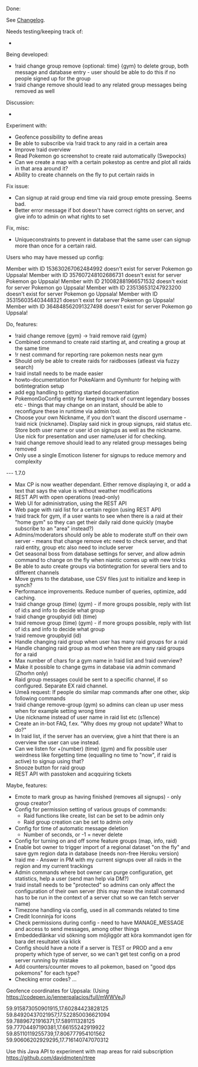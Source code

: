 Done:

See [Changelog](CHANGELOG.md).

Needs testing/keeping track of:

-

Being developed:

* !raid change group remove {optional: time} {gym} to delete group, both message and database entry - user should
be able to do this if no people signed up for the group
* !raid change remove should lead to any related group messages being removed as well

Discussion:

- 

Experiment with:

* Geofence possibility to define areas
* Be able to subscribe via !raid track to any raid in a certain area
* Improve !raid overview
* Read Pokemon go screenshot to create raid automatically (Swepocks)
* Can we create a map with a certain pokestop as centre and plot all raids in that area around it?
* Ability to create channels on the fly to put certain raids in

Fix issue:
* Can signup at raid group end time via raid group emote pressing. Seems bad.
* Better error message if bot doesn't have correct rights on server, and give info to admin on what rights
to set

Fix, misc:

* Uniqueconstraints to prevent in database that the same user can signup more than once for a certain raid.

Users who may have messed up config:

Member with ID 153630267062484992 doesn't exist for server Pokemon go Uppsala!
Member with ID 357607248102686731 doesn't exist for server Pokemon go Uppsala!
Member with ID 210082881966571532 doesn't exist for server Pokemon go Uppsala!
Member with ID 235136531247923200 doesn't exist for server Pokemon go Uppsala!
Member with ID 353156035403448321 doesn't exist for server Pokemon go Uppsala!
Member with ID 364848562091327498 doesn't exist for server Pokemon go Uppsala!

Do, features:

* !raid change remove {gym} -> !raid remove raid {gym}
* Combined command to create raid starting at, and creating a group at the same time
* !r nest command for reporting rare pokemon nests near gym
* Should only be able to create raids for raidbosses (atleast via fuzzy search)
* !raid install needs to be made easier
* howto-documentation for PokeAlarm and Gymhuntr for helping with botintegration setup
* add egg handling to getting started documentation
* PokemonGoConfig entity for keeping track of current legendary bosses etc - things that may change on an
instant, should be able to reconfigure these in runtime via admin tool.
* Choose your own Nickname, if you don't want the discord username - !raid nick {nickname}. Display said nick in group
signups, raid status etc. Store both user name or user id on signups as well as the nickname. Use nick for presentation and
user name/user id for checking.
* !raid change remove should lead to any related group messages being removed
* Only use a single Emoticon listener for signups to reduce memory and complexity

--- 1.7.0

* Max CP is now weather dependant. Either remove displaying it, or add a text that says the value is without weather modifications
* REST API with open operations (read-only)
* Web UI for administration, using the REST API
* Web page with raid list for a certain region (using REST API)
* !raid track for gym, if a user wants to see when there is a raid at their "home gym"
so they can get their daily raid done quickly (maybe subscribe to an "area" instead?)
* Admins/moderators should only be able to moderate stuff on their own server - means that change remove etc need
to check server, and that raid entity, group etc also need to include server
* Get seasonal boss from database settings for server, and allow admin command to change on the fly 
when niantic comes up with new tricks
* Be able to auto create groups via botintegration for several tiers and to different channels
* Move gyms to the database, use CSV files just to initialize and keep in synch?
* Performance improvements. Reduce number of queries, optimize, add caching.
* !raid change group (time) (gym) - if more groups possible, reply with list of id:s and info to decide what group
* !raid change groupbyid (id) (time)
* !raid remove group (time) (gym) - if more groups possible, reply with list of id:s and info to decide what group
* !raid remove groupbyid (id)
* Handle changing raid group when user has many raid groups for a raid
* Handle changing raid group as mod when there are many raid groups for a raid
* Max number of chars for a gym name in !raid list and !raid overview?
* Make it possible to change gyms in database via admin command (Zhorhn only)
* Raid group messages could be sent to a specific channel, if so configured. Separate EX raid channel.
* Umeå request: If people do similar map commands after one other, skip following commands
* !raid change remove-group (gym) so admins can clean up user mess when for example setting
wrong time
* Use nickname instead of user name in raid list etc (s1lence)
* Create an in-bot FAQ, f.ex. "Why does my group not update? What to do?"
* In !raid list, if the server has an overview, give a hint that there is an overview the user can use instead.
* Can we listen for +(number) (time) (gym) and fix possible user weirdness like forgetting 
time (equalling no time to "now", if raid is active) to signup using that?
* Snooze button for raid group
* REST API with passtoken and acqquiring tickets

Maybe, features:

* Emote to mark group as having finished (removes all signups) - only group creator?
* Config for permission setting of various groups of commands:
    * Raid functions like create, list can be set to be admin only
    * Raid group creation can be set to admin only
* Config for time of automatic message deletion
    * Number of seconds, or -1 = never delete
* Config for turning on and off some feature groups (map, info, raid)
* Enable bot owner to trigger import of a regional dataset "on the fly" and save gym region data in database 
(needs non-free Heroku version)
* !raid me - Answer in PM with my current signups over all raids in the region and my current trackings 
* Admin commands where bot owner can purge configuration, get statistics, help a user (send man help via DM?)
* !raid install needs to be "protected" so admins can only affect the configuration of their own server
(this may mean the install command has to be run in the context of a server chat so we can fetch server name)
* Timezone handling via config, used in all commands related to time
* Credit Iconninja for icons
* Check permissions during config - need to have MANAGE_MESSAGE and access to send messages, among other things
* Embeddedlänkar vid sökning som möjliggör att köra kommandot igen för bara det resultatet via klick
* Config should have a note if a server is TEST or PROD and a env property which type of server,
so we can't get test config on a prod server running by mistake
* Add counters/counter moves to all pokemon, based on "good dps pokemons" for each type?
* Checking error codes?
...


Geofence coordinates for Uppsala:
(Using https://codepen.io/jennerpalacios/full/mWWVeJ)

59.915873050901915,17.60284423828125
59.84920437021957,17.522850036621094
59.78896721916371,17.589111328125
59.77704497190381,17.66155242919922
59.85110119255739,17.806777954101562
59.90606202929295,17.716140747070312

Use this Java API to experiment with map areas for 
raid subscription
https://github.com/davidmoten/rtree